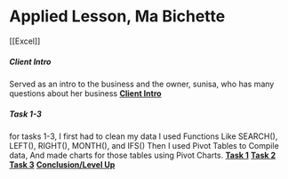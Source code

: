 # Applied Lesson, Ma Bichette
[[Excel]]
##### Client Intro
Served as an intro to the business and the owner, sunisa, who has many questions about her business
**[Client Intro](https://www.loom.com/share/8fec76f0c6354270b47e7290912deaef?sid=1b6b2472-b806-472c-ab88-1872cd332edf)**
##### Task 1-3
for tasks 1-3, I first had to clean my data 
I used Functions Like SEARCH(), LEFT(), RIGHT(), MONTH(), and IFS()
Then I used Pivot Tables to Compile data, And made charts for those tables using Pivot Charts.
**[Task 1](https://www.loom.com/share/695751fc3a474017981f775eadb07b05?sid=871e0ad7-ff07-4e62-be9c-834749a46933)**
**[Task 2](https://www.loom.com/share/e7e21a91962845a7bf6bedb4a4dd90c8?sid=74249f35-d0c6-4ca6-9aac-32c172b425f1)**
**[Task 3](https://www.loom.com/share/89446c0db95b4bf0bc08d3b2589f0d51?sid=c0666851-dd35-449d-bcf1-7624fb6c9dc8)**
**[Conclusion/Level Up](https://www.loom.com/share/bb9fa76762474c3a8f80d20240851039?sid=031351c4-37c8-476a-8ea1-19d3bc9e1d72)**